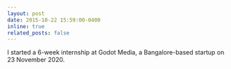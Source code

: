 ```yaml
---
layout: post
date: 2015-10-22 15:59:00-0400
inline: true
related_posts: false
---
```


I started a 6-week internship at Godot Media, a Bangalore-based startup on 23 November 2020.
